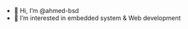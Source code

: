 - 👋 Hi, I’m @ahmed-bsd
- 👀 I’m interested in embedded system & Web development

<!---
ahmed-bsd/ahmed-bsd is a ✨ special ✨ repository because its `README.md` (this file) appears on your GitHub profile.
You can click the Preview link to take a look at your changes.
--->
